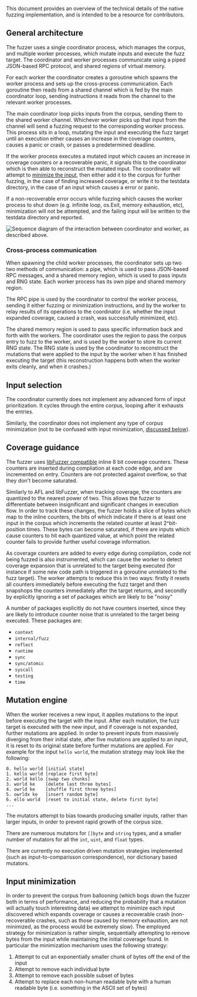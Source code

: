 <!--{
  "Title": "Go Fuzzing technical details"
}-->

This document provides an overview of the technical details of the native fuzzing implementation, and is intended to be a resource for contributors.

## General architecture

The fuzzer uses a single coordinator process, which manages the corpus, and multiple worker processes, which mutate inputs and execute the fuzz target. The coordinator and worker processes communicate using a piped JSON-based RPC protocol, and shared regions of virtual memory.

For each worker the coordinator creates a goroutine which spawns the worker process and sets up the cross-process communication. Each goroutine then reads from a shared channel which is fed by the main coordinator loop, sending instructions it reads from the channel to the relevant worker processes.

The main coordinator loop picks inputs from the corpus, sending them to the shared worker channel. Whichever worker picks up that input from the channel will send a fuzzing request to the corresponding worker process. This process sits in a loop, mutating the input and executing the fuzz target until an execution either causes an increase in the coverage counters, causes a panic or crash, or passes a predetermined deadline.

If the worker process executes a mutated input which causes an increase in coverage counters or a recoverable panic, it signals this to the coordinator which is then able to reconstruct the mutated input. The coordinator will attempt to [minimize the input](#input-minimization), then either add it to the corpus for further fuzzing, in the case of finding increased coverage, or write it to the testdata directory, in the case of an input which causes a error or panic.

If a non-recoverable error occurs while fuzzing which causes the worker process to shut down (e.g. infinite loop, os.Exit, memory exhaustion, etc), minimization will not be attempted, and the failing input will be written to the testdata directory and reported.

<img alt="Sequence diagram of the interaction between coordinator and worker, as described above." src="/doc/fuzz/seq-diagram.png"/>

### Cross-process communication

When spawning the child worker processes, the coordinator sets up two two methods of communication: a pipe, which is used to pass JSON-based RPC messages, and a shared memory region, which is used to pass inputs and RNG state. Each worker process has its own pipe and shared memory region.

The RPC pipe is used by the coordinator to control the worker process, sending it either fuzzing or minimization instructions, and by the worker to relay results of its operations to the coordinator (i.e. whether the input expanded coverage, caused a crash, was successfully minimized, etc).

The shared memory region is used to pass specific information back and forth with the workers. The coordinator uses the region to pass the corpus entry to fuzz to the worker, and is used by the worker to store its current RNG state. The RNG state is used by the coordinator to reconstruct the mutations that were applied to the input by the worker when it has finished executing the target (this reconstruction happens both when the worker exits cleanly, and when it crashes.)

## Input selection

The coordinator currently does not implement any advanced form of input prioritization. It cycles through the entire corpus, looping after it exhausts the entries.

Similarly, the coordinator does not implement any type of corpus minimization (not to be confused with input minimization, [discussed below](#input-minimization)).

## Coverage guidance

The fuzzer uses [libFuzzer compatible](https://clang.llvm.org/docs/SanitizerCoverage.html#inline-8bit-counters) inline 8 bit coverage counters. These counters are inserted during compliation at each code edge, and are incremented on entry. Counters are not protected against overflow, so that they don't become saturated.

Similarly to AFL and libFuzzer, when tracking coverage, the counters are quantized to the nearest power of two. This allows the fuzzer to differentiate between insignificant and significant changes in execution flow. In order to track these changes, the fuzzer holds a slice of bytes which map to the inline counters, the bits of which indicate if there is at least one input in the corpus which increments the related counter at least 2^bit-position times. These bytes can become saturated, if there are inputs which cause counters to hit each quantized value, at which point the related counter fails to provide further useful coverage information.

As coverage counters are added to every edge during compilation, code not being fuzzed is also instrumented, which can cause the worker to detect coverage expansion that is unrelated to the target being executed (for instance if some new code path is triggered in a goroutine unrelated to the fuzz target). The worker attempts to reduce this in two ways: firstly it resets all counters immediately before executing the fuzz target and then snapshops the counters immediately after the target returns, and secondly by explicitly ignoring a set of packages which are likely to be "noisy"

A number of packages explicitly do not have counters inserted, since they are likely to introduce counter noise that is unrelated to the target being executed. These packages are:

* `context`
* `internal/fuzz`
* `reflect`
* `runtime`
* `sync`
* `sync/atomic`
* `syscall`
* `testing`
* `time`

## Mutation engine

When the worker receives a new input, it applies mutations to the input before executing the target with the input. After each mutation, the fuzz target is executed with the new input, and if coverage is not expanded, further mutations are applied. In order to prevent inputs from massively diverging from their initial state, after five mutations are applied to an input, it is reset to its original state before further mutations are applied. For example for the input `hello world`, the mutation strategy may look like the following:

```
0. hello world [initial state]
1. kello world [replace first byte]
2. world kello [swap two chunks]
3. world ke    [delete last three bytes]
4. owrld ke    [shuffle first three bytes]
5. owrldx ke   [insert random byte]
6. ello world  [reset to initial state, delete first byte]
...
```

The mutators attempt to bias towards producing smaller inputs, rather than larger inputs, in order to prevent rapid growth of the corpus size.

There are numerous mutators for `[]byte` and `string` types, and a smaller number of mutators for all the `int`, `uint`, and `float` types.

There are currently no execution driven mutation strategies implemented (such as input-to-comparisson correspondence), nor dictionary based mutators.

## Input minimization

In order to prevent the corpus from ballooning (which bogs down the fuzzer both in terms of performance, and reducing the probability that a mutation will actually touch interesting data) we attempt to minimize each input discovered which expands coverage or causes a recoverable crash (non-recoverable crashes, such as those caused by memory exhaustion, are not minimized, as the process would be extremely slow). The employed strategy for minimization is rather simple, sequentially attempting to remove bytes from the input while maintaining the initial coverage found. In particular the minimization mechanism uses the following strategy:

1. Attempt to cut an exponentially smaller chunk of bytes off the end of the input
2. Attempt to remove each individual byte
3. Attempt to remove each possible subset of bytes
4. Attempt to replace each non-human readable byte with a human readable byte (i.e. something in the ASCII set of bytes)